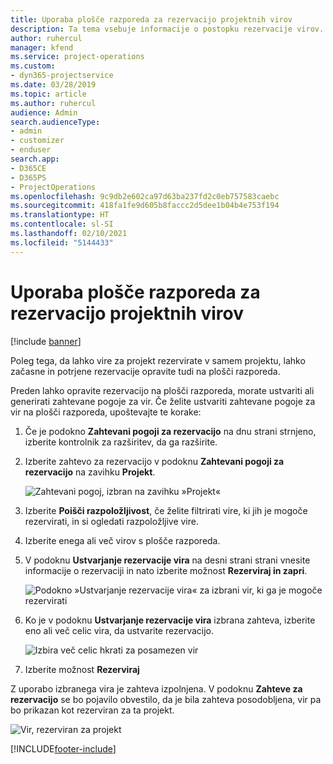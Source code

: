 ```yaml
---
title: Uporaba plošče razporeda za rezervacijo projektnih virov
description: Ta tema vsebuje informacije o postopku rezervacije virov.
author: ruhercul
manager: kfend
ms.service: project-operations
ms.custom:
- dyn365-projectservice
ms.date: 03/28/2019
ms.topic: article
ms.author: ruhercul
audience: Admin
search.audienceType:
- admin
- customizer
- enduser
search.app:
- D365CE
- D365PS
- ProjectOperations
ms.openlocfilehash: 9c9db2e602ca97d63ba237fd2c0eb757583caebc
ms.sourcegitcommit: 418fa1fe9d605b8faccc2d5dee1b04b4e753f194
ms.translationtype: HT
ms.contentlocale: sl-SI
ms.lasthandoff: 02/10/2021
ms.locfileid: "5144433"
---
```

# <a name="use-the-schedule-board-to-book-project-resources"></a>Uporaba plošče razporeda za rezervacijo projektnih virov

[!include [banner](../includes/psa-now-project-operations.md)]

Poleg tega, da lahko vire za projekt rezervirate v samem projektu, lahko začasne in potrjene rezervacije opravite tudi na plošči razporeda.

Preden lahko opravite rezervacijo na plošči razporeda, morate ustvariti ali generirati zahtevane pogoje za vir. Če želite ustvariti zahtevane pogoje za vir na plošči razporeda, upoštevajte te korake:

1. Če je podokno **Zahtevani pogoji za rezervacijo** na dnu strani strnjeno, izberite kontrolnik za razširitev, da ga razširite.
2. Izberite zahtevo za rezervacijo v podoknu **Zahtevani pogoji za rezervacijo** na zavihku **Projekt**.

    ![Zahtevani pogoj, izbran na zavihku »Projekt«](media/Resource-Management-image73.png)

3. Izberite **Poišči razpoložljivost**, če želite filtrirati vire, ki jih je mogoče rezervirati, in si ogledati razpoložljive vire. 
4. Izberite enega ali več virov s plošče razporeda. 
5. V podoknu **Ustvarjanje rezervacije vira** na desni strani strani vnesite informacije o rezervaciji in nato izberite možnost **Rezerviraj in zapri**.

    ![Podokno »Ustvarjanje rezervacije vira« za izbrani vir, ki ga je mogoče rezervirati](media/Resource-Management-image74.png)

6. Ko je v podoknu **Ustvarjanje rezervacije vira** izbrana zahteva, izberite eno ali več celic vira, da ustvarite rezervacijo.

    ![Izbira več celic hkrati za posamezen vir](media/Resource-Management-image75.png)

7. Izberite možnost **Rezerviraj**

Z uporabo izbranega vira je zahteva izpolnjena. V podoknu **Zahteve za rezervacijo** se bo pojavilo obvestilo, da je bila zahteva posodobljena, vir pa bo prikazan kot rezerviran za ta projekt.

![Vir, rezerviran za projekt](media/Resource-Management-image76.png)


[!INCLUDE[footer-include](../includes/footer-banner.md)]